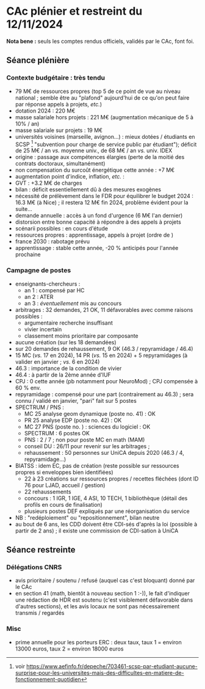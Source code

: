 # CAc plénier et restreint du 12/11/2024

**Nota bene :** seuls les comptes rendus officiels, validés par le CAc, font foi.

## Séance plénière

### Contexte budgétaire : très tendu

- 79 M€ de ressources propres (top 5 de ce point de vue au niveau national ; semble être au "plafond" aujourd'hui de ce qu'on peut faire par réponse appels à projets, *etc.*)
- dotation 2024 : 220 M€
- masse salariale hors projets : 221 M€ (augmentation mécanique de 5 à 10% / an)
- masse salariale sur projets : 19 M€
- universités voisines (marseille, avignon...) : mieux dotées / étudiants en SCSP  [^1] "subvention pour charge de service public par étudiant"); déficit de 25 M€ / an *vs.* moyenne univ., de 68 M€ / an *vs.* univ. IDEX
- origine : passage aux compétences élargies (perte de la moitié des contrats doctoraux, simultanément)
- non compensation du surcoût énergétique cette année : +7 M€
- augmentation point d'indice, inflation, *etc.* : 
- GVT : +3.2 M€ de charges
- bilan : déficit essentiellement dû à des mesures exogènes 
- nécessité de prélèvement dans le FDR pour équilibrer le budget 2024 : 16.3 M€ (à Nice) ; il restera 12 M€ fin 2024, problème évident pour la suite...
- demande annuelle : accès à un fond d'urgence (6 M€ l'an dernier)
- distorsion entre bonne capacité à répondre à des appels à projets 
- scénarii possibles : en cours d'étude 
- ressources propres : apprentissage, appels à projet (ordre de )
- france 2030 : rabotage prévu 
- apprentissage : stable cette année, -20 % anticipés pour l'année prochaine 

### Campagne de postes

- enseignants-chercheurs : 
	- an 1 : compensé par HC
	- an 2 : ATER
	- an 3 : *éventuellement* mis au concours
- arbitrages : 32 demandes, 21 OK, 11 défavorables avec comme raisons possibles : 
	- argumentaire recherche insuffisant
	- vivier incertain
	- classement moins prioritaire par composante
- aucune création (sur les 18 demandées)
- sur 20 demandes de rehaussement, 9 OK (46.3 / repyramidage / 46.4)
- 15 MC (*vs.* 17 en 2024), 14 PR (*vs.* 15 en 2024) + 5 repyramidages (à valider en janvier ; *vs.* 6 en 2024)
- 46.3 : importance de la condition de vivier
- 46.4 : à partir de la 2ème année d'IUF
- CPJ : 0 cette année (pb notamment pour NeuroMod) ; CPJ compensée à 60 % env.
- repyramidage : compensé pour une part (contrairement au 46.3) ; sera connu / validé en janvier, "pari" fait sur 5 postes
- SPECTRUM / PNS :
	- MC 25 analyse geom dynamique (poste no. 41) : OK
	- PR 25 analyse EDP (poste no. 42) : OK
	- MC 27 PNS (poste no. ) : sciences du logiciel : OK 
	- SPECTRUM : 6 postes OK
	- PNS : 2 / 7 ; non pour poste MC en math (MAM)
	- conseil DU : 26/11 pour revenir sur les arbitrages ; 
	- rehaussement : 50 personnes sur UniCA depuis 2020 (46.3 / 4, repyramidage...)
- BIATSS : idem EC, pas de création (reste possible sur ressources propres si enveloppes bien identifiées)
	 - 22 à 23 créations sur ressources propres / recettes fléchées (dont ID 76 pour LJAD, accueil / gestion)
	 - 22 rehaussements
	 - concours : 1 IGR, 1 IGE, 4 ASI, 10 TECH, 1 bibliothèque (détail des profils en cours de finalisation)
	 - plusieurs postes DEF expliqués par une réorganisation du service
- NB : "redéploiement" ou "repositionnement", bilan neutre
- au bout de 6 ans, les CDD doivent être CDI-sés d'après la loi (possible à partir de 2 ans) ; il existe une commission de CDI-sation à UniCA

## Séance restreinte

### Délégations CNRS

- avis prioritaire / soutenu / refusé (auquel cas c'est bloquant) donné par le CAc
- en section 41 (math, bientôt à nouveau section 1 :-)), le fait d'indiquer une rédaction de HDR est soutenu (c'est visiblement défavorable dans d'autres sections), et les avis locaux ne sont pas nécessairement transmis / regardés

### Misc

- prime annuelle pour les porteurs ERC : deux taux, taux 1 = environ 13000 euros, taux 2 = environ 18000 euros

[^1]: voir https://www.aefinfo.fr/depeche/703461-scsp-par-etudiant-aucune-surprise-pour-les-universites-mais-des-difficultes-en-matiere-de-fonctionnement-quotidien
